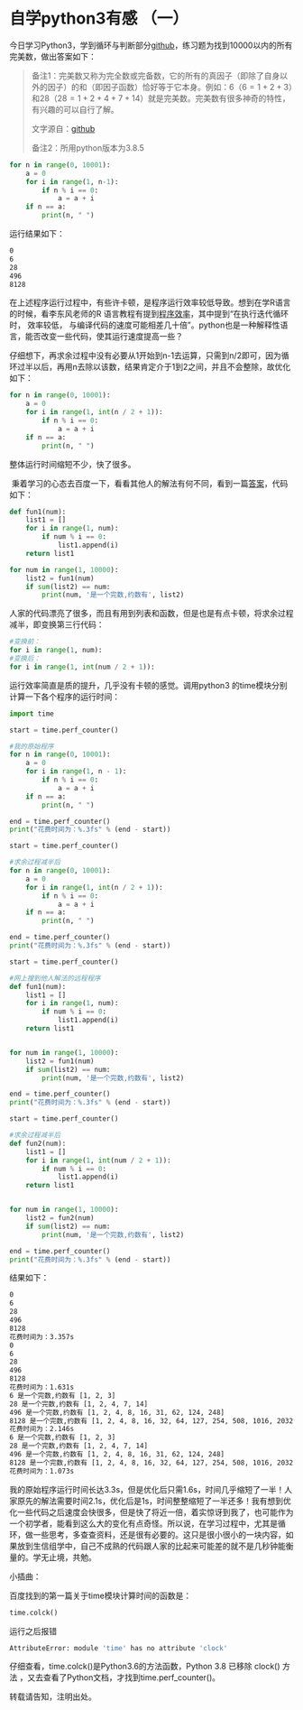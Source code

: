 # 自学python3有感 （一） 

  今日学习Python3，学到循环与判断部分[github](https://github.com/jackfrued/Python-100-Days/blob/master/Day01-15/05.%E6%9E%84%E9%80%A0%E7%A8%8B%E5%BA%8F%E9%80%BB%E8%BE%91.md)，练习题为找到10000以内的所有完美数，做出答案如下：

> 备注1：完美数又称为完全数或完备数，它的所有的真因子（即除了自身以外的因子）的和（即因子函数）恰好等于它本身。例如：6（$6=1+2+3$）和28（$28=1+2+4+7+14$）就是完美数。完美数有很多神奇的特性，有兴趣的可以自行了解。
>
> 文字源自：[github](https://github.com/jackfrued/Python-100-Days/blob/master/Day01-15/05.%E6%9E%84%E9%80%A0%E7%A8%8B%E5%BA%8F%E9%80%BB%E8%BE%91.md)
>
> 备注2：所用python版本为3.8.5

```python
for n in range(0, 10001):
    a = 0
    for i in range(1, n-1):
        if n % i == 0:
            a = a + i
    if n == a:
        print(n, " ")
```

运行结果如下：

```bash
0  
6  
28  
496  
8128
```

​    在上述程序运行过程中，有些许卡顿，是程序运行效率较低导致。想到在学R语言的时候，看李东风老师的R 语言教程有提到[程序效率](https://www.math.pku.edu.cn/teachers/lidf/docs/Rbook/html/_Rbook/prog-prof.html)，其中提到“在执行迭代循环时， 效率较低， 与编译代码的速度可能相差几十倍”。python也是一种解释性语言，能否改变一些代码，使其运行速度提高一些？

​    仔细想下，再求余过程中没有必要从1开始到n-1去运算，只需到n/2即可，因为循环过半以后，再用n去除以该数，结果肯定介于1到2之间，并且不会整除，故优化如下：

```python
for n in range(0, 10001):
    a = 0
    for i in range(1, int(n / 2 + 1)):
        if n % i == 0:
            a = a + i
    if n == a:
        print(n, " ")
```

整体运行时间缩短不少，快了很多。

​    秉着学习的心态去百度一下，看看其他人的解法有何不同，看到一篇[答案](https://blog.csdn.net/lkm12138/article/details/100976568)，代码如下：

```python
def fun1(num):
    list1 = []
    for i in range(1, num):
        if num % i == 0:
            list1.append(i)
    return list1

for num in range(1, 10000):
    list2 = fun1(num)
    if sum(list2) == num:
        print(num, '是一个完数,约数有', list2)
```

人家的代码漂亮了很多，而且有用到列表和函数，但是也是有点卡顿，将求余过程减半，即变换第三行代码：

```python 
#变换前：
for i in range(1, num):
#变换后：
for i in range(1, int(num / 2 + 1)):    
```

运行效率简直是质的提升，几乎没有卡顿的感觉。调用python3 的time模块分别计算一下各个程序的运行时间：

```python 
import time

start = time.perf_counter()

#我的原始程序
for n in range(0, 10001):
    a = 0
    for i in range(1, n - 1):
        if n % i == 0:
            a = a + i
    if n == a:
        print(n, " ")

end = time.perf_counter()
print("花费时间为：%.3fs" % (end - start))

start = time.perf_counter()

#求余过程减半后
for n in range(0, 10001):
    a = 0
    for i in range(1, int(n / 2 + 1)):
        if n % i == 0:
            a = a + i
    if n == a:
        print(n, " ")

end = time.perf_counter()
print("花费时间为：%.3fs" % (end - start))

start = time.perf_counter()

#网上搜到他人解法的远程程序
def fun1(num):
    list1 = []
    for i in range(1, num):
        if num % i == 0:
            list1.append(i)
    return list1


for num in range(1, 10000):
    list2 = fun1(num)
    if sum(list2) == num:
        print(num, '是一个完数,约数有', list2)

end = time.perf_counter()
print("花费时间为：%.3fs" % (end - start))

start = time.perf_counter()

#求余过程减半后
def fun2(num):
    list1 = []
    for i in range(1, int(num / 2 + 1)):
        if num % i == 0:
            list1.append(i)
    return list1


for num in range(1, 10000):
    list2 = fun2(num)
    if sum(list2) == num:
        print(num, '是一个完数,约数有', list2)

end = time.perf_counter()
print("花费时间为：%.3fs" % (end - start))

```

结果如下：

```bash
0  
6  
28  
496  
8128  
花费时间为：3.357s
0  
6  
28  
496  
8128  
花费时间为：1.631s
6 是一个完数,约数有 [1, 2, 3]
28 是一个完数,约数有 [1, 2, 4, 7, 14]
496 是一个完数,约数有 [1, 2, 4, 8, 16, 31, 62, 124, 248]
8128 是一个完数,约数有 [1, 2, 4, 8, 16, 32, 64, 127, 254, 508, 1016, 2032, 4064]
花费时间为：2.146s
6 是一个完数,约数有 [1, 2, 3]
28 是一个完数,约数有 [1, 2, 4, 7, 14]
496 是一个完数,约数有 [1, 2, 4, 8, 16, 31, 62, 124, 248]
8128 是一个完数,约数有 [1, 2, 4, 8, 16, 32, 64, 127, 254, 508, 1016, 2032, 4064]
花费时间为：1.073s
```

我的原始程序运行时间长达3.3s，但是优化后只需1.6s，时间几乎缩短了一半！人家原先的解法需要时间2.1s，优化后是1s，时间整整缩短了一半还多！我有想到优化一些代码之后速度会快很多，但是快了将近一倍，着实惊讶到我了，也可能作为一个初学者，能看到这么大的变化有点奇怪。所以说，在学习过程中，尤其是循环，做一些思考，多查查资料，还是很有必要的。这只是很小很小的一块内容，如果放到生信组学中，自己不成熟的代码跟人家的比起来可能差的就不是几秒钟能衡量的。学无止境，共勉。



小插曲：

百度找到的第一篇关于time模块计算时间的函数是：

```python 
time.colck()
```

运行之后报错

```bash
AttributeError: module 'time' has no attribute 'clock'
```

仔细查看，time.colck()是Python3.6的方法函数，Python 3.8 已移除 clock() 方法 ，又去查看了Python文档，才找到time.perf_counter()。


转载请告知，注明出处。








